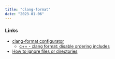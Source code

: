 ```yaml
---
title: "clang-format"
date: "2023-01-06"
---
```


### Links
- [clang-format configurator](https://zed0.co.uk/clang-format-configurator/)
	- [c++ - clang format: disable ordering includes](https://stackoverflow.com/questions/60334299/)
- [How to ignore files or directories](https://stackoverflow.com/questions/50647960/)